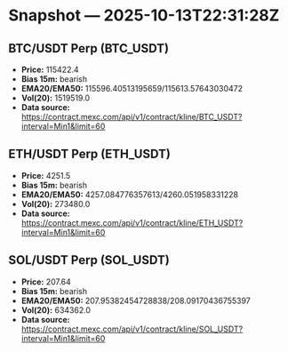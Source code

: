 # Snapshot — 2025-10-13T22:31:28Z

## BTC/USDT Perp (BTC_USDT)
- **Price:** 115422.4
- **Bias 15m:** bearish
- **EMA20/EMA50:** 115596.40513195659/115613.57643030472
- **Vol(20):** 1519519.0
- **Data source:** https://contract.mexc.com/api/v1/contract/kline/BTC_USDT?interval=Min1&limit=60

## ETH/USDT Perp (ETH_USDT)
- **Price:** 4251.5
- **Bias 15m:** bearish
- **EMA20/EMA50:** 4257.084776357613/4260.051958331228
- **Vol(20):** 273480.0
- **Data source:** https://contract.mexc.com/api/v1/contract/kline/ETH_USDT?interval=Min1&limit=60

## SOL/USDT Perp (SOL_USDT)
- **Price:** 207.64
- **Bias 15m:** bearish
- **EMA20/EMA50:** 207.95382454728838/208.09170436755397
- **Vol(20):** 634362.0
- **Data source:** https://contract.mexc.com/api/v1/contract/kline/SOL_USDT?interval=Min1&limit=60
